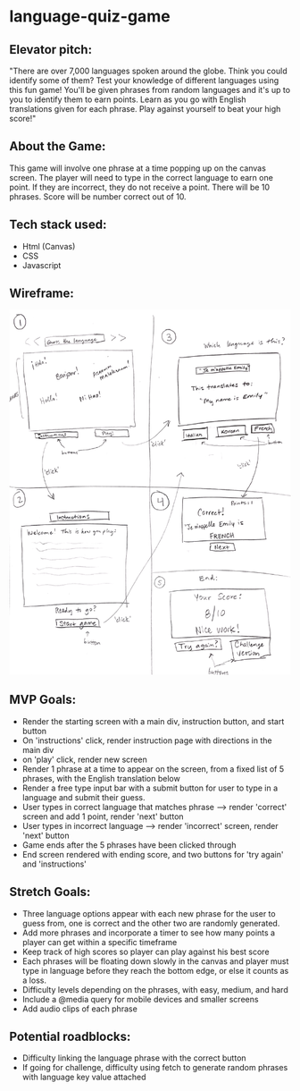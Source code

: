# language-quiz-game

## Elevator pitch:

"There are over 7,000 languages spoken around the globe. Think you could identify some of them? Test your knowledge of different languages using this fun game! You'll be given phrases from random languages and it's up to you to identify them to earn points. Learn as you go with English translations given for each phrase. Play against yourself to beat your high score!"

## About the Game:

This game will involve one phrase at a time popping up on the canvas screen. The player will need to type in the correct language to earn one point. If they are incorrect, they do not receive a point. There will be 10 phrases. Score will be number correct out of 10.

## Tech stack used:

- Html (Canvas)
- CSS
- Javascript

## Wireframe:
<!-- local image -->
![Wireframe](./images/wireframe1201.png)

## MVP Goals:
- Render the starting screen with a main div, instruction button, and start button
- On 'instructions' click, render instruction page with directions in the main div
- on 'play' click, render new screen
- Render 1 phrase at a time to appear on the screen, from a fixed list of 5 phrases, with the English translation below
- Render a free type input bar with a submit button for user to type in a language and submit their guess.
- User types in correct language that matches phrase --> render 'correct' screen and add 1 point, render 'next' button
- User types in incorrect language --> render 'incorrect' screen, render 'next' button
- Game ends after the 5 phrases have been clicked through
- End screen rendered with ending score, and two buttons for 'try again' and 'instructions'


## Stretch Goals:
- Three language options appear with each new phrase for the user to guess from, one is correct and the other two are randomly generated.
- Add more phrases and incorporate a timer to see how many points a player can get within a specific timeframe
- Keep track of high scores so player can play against his best score
- Each phrases will be floating down slowly in the canvas and player must type in language before they reach the bottom edge, or else it counts as a loss.
- Difficulty levels depending on the phrases, with easy, medium, and hard
- Include a @media query for mobile devices and smaller screens
- Add audio clips of each phrase

## Potential roadblocks:
- Difficulty linking the language phrase with the correct button
- If going for challenge, difficulty using fetch to generate random phrases with language key value attached
